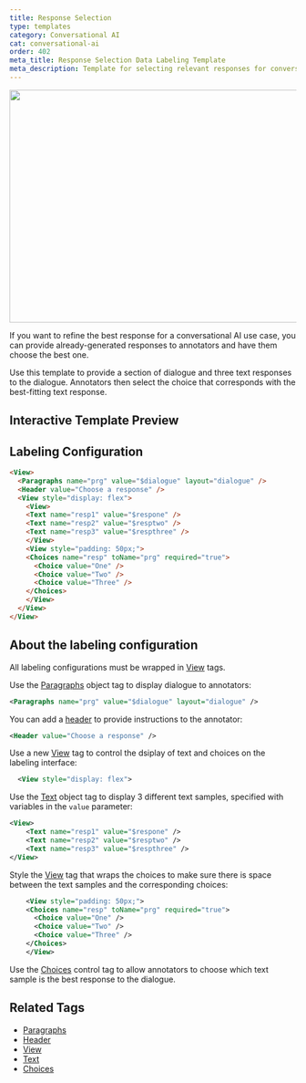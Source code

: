 ```yaml
---
title: Response Selection
type: templates
category: Conversational AI
cat: conversational-ai
order: 402
meta_title: Response Selection Data Labeling Template
meta_description: Template for selecting relevant responses for conversational AI use cases with Siali Label for your machine learning and data science projects.
---
```


<img src="/images/templates/response-selection.png" alt="" class="gif-border" width="552px" height="408px" />

If you want to refine the best response for a conversational AI use case, you can provide already-generated responses to annotators and have them choose the best one. 

Use this template to provide a section of dialogue and three text responses to the dialogue. Annotators then select the choice that corresponds with the best-fitting text response. 

## Interactive Template Preview

<div id="main-preview"></div>

## Labeling Configuration

```html
<View>  
  <Paragraphs name="prg" value="$dialogue" layout="dialogue" />
  <Header value="Choose a response" />
  <View style="display: flex">
    <View>
    <Text name="resp1" value="$respone" />
    <Text name="resp2" value="$resptwo" />
    <Text name="resp3" value="$respthree" />
    </View>
    <View style="padding: 50px;">
    <Choices name="resp" toName="prg" required="true">
      <Choice value="One" />
      <Choice value="Two" />
  	  <Choice value="Three" />
    </Choices>
    </View>
  </View>
</View>
```

## About the labeling configuration

All labeling configurations must be wrapped in [View](/tags/view.html) tags.

Use the [Paragraphs](/tags/paragraphs.html) object tag to display dialogue to annotators:
```xml
<Paragraphs name="prg" value="$dialogue" layout="dialogue" />
```

You can add a [header](/tags/header.html) to provide instructions to the annotator:
```xml
<Header value="Choose a response" />
```

Use a new [View](/tags/view.html) tag to control the dsiplay of text and choices on the labeling interface:
```xml
  <View style="display: flex">
```

Use the [Text](/tags/text.html) object tag to display 3 different text samples, specified with variables in the `value` parameter:
```xml
<View>
    <Text name="resp1" value="$respone" />
    <Text name="resp2" value="$resptwo" />
    <Text name="resp3" value="$respthree" />
</View>
```

Style the [View](/tags/view.html) tag that wraps the choices to make sure there is space between the text samples and the corresponding choices:
```xml
    <View style="padding: 50px;">
    <Choices name="resp" toName="prg" required="true">
      <Choice value="One" />
      <Choice value="Two" />
  	  <Choice value="Three" />
    </Choices>
    </View>
```
Use the [Choices](/tags/choices.html) control tag to allow annotators to choose which text sample is the best response to the dialogue.

## Related Tags

- [Paragraphs](/tags/paragraphs.html)
- [Header](/tags/header.html)
- [View](/tags/view.html)
- [Text](/tags/text.html)
- [Choices](/tags/choices.html)